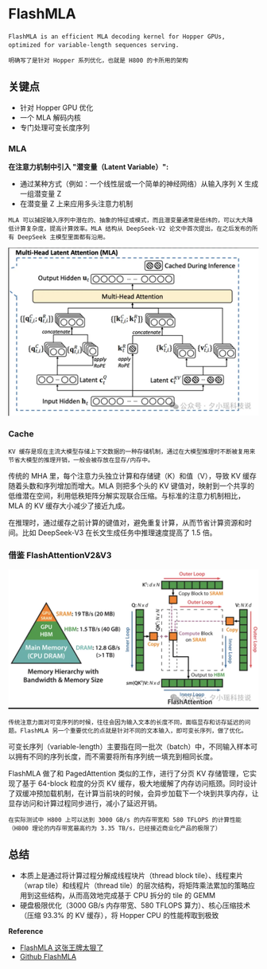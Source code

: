 # FlashMLA

`
FlashMLA is an efficient MLA decoding kernel for Hopper GPUs, optimized for variable-length sequences serving.
`

`
明确写了是针对 Hopper 系列优化，也就是 H800 的卡所用的架构
`

## 关键点

- 针对 Hopper GPU 优化
- 一个 MLA 解码内核
- 专门处理可变长度序列

### MLA

**在注意力机制中引入 "潜变量（Latent Variable）":**

- 通过某种方式（例如：一个线性层或一个简单的神经网络）从输入序列 X 生成一组潜变量 Z
- 在潜变量 Z 上来应用多头注意力机制

`
MLA 可以捕捉输入序列中潜在的、抽象的特征或模式，而且潜变量通常是低纬的，可以大大降低计算复杂度，提高计算效率。MLA 结构从 DeepSeek-V2 论文中首次提出，在之后发布的所有 DeepSeek 主模型里面都有沿用。
`

![mla-theory](../../pics/mla-theory.png)

### Cache 

`
KV 缓存是现在主流大模型存储上下文数据的一种存储机制，通过在大模型推理时不断被复用来节省大模型的推理开销，一般会被存放在显存/内存中。
`

传统的 MHA 里，每个注意力头独立计算和存储键（K）和值（V），导致 KV 缓存随着头数和序列增加而增大。MLA 则把多个头的 KV 键值对，映射到一个共享的低维潜在空间，利用低秩矩阵分解实现联合压缩。与标准的注意力机制相比，MLA 的 KV 缓存大小减少了接近九成。

在推理时，通过缓存之前计算的键值对，避免重复计算，从而节省计算资源和时间。比如 DeepSeek-V3 在长文生成任务中推理速度提高了 1.5 倍。

### 借鉴 FlashAttentionV2&V3

![flash-attention](../../pics/flash-attention.png)

`
传统注意力面对可变序列的时候，往往会因为输入文本的长度不同，面临显存和访存延迟的问题。FlashMLA 另一个重要优化的点就是针对不同的文本输入，即可变长序列，做了优化。
`

可变长序列（variable-length）主要指在同一批次（batch）中，不同输入样本可以拥有不同的序列长度，而不需要将所有序列统一填充到相同长度。

FlashMLA 做了和 PagedAttention 类似的工作，进行了分页 KV 存储管理，它实现了基于 64-block 粒度的分页 KV 缓存，极大地缓解了内存访问瓶颈。同时设计了双缓冲预加载机制，在计算当前块的时候，会异步加载下一个块到共享内存，让显存访问和计算过程同步进行，减小了延迟开销。

`
在实际测试中 H800 上可以达到 3000 GB/s 的内存带宽和 580 TFLOPS 的计算性能（H800 理论的内存带宽最高约为 3.35 TB/s，已经接近商业化产品的极限了）
`

## 总结

- 本质上是通过将计算过程分解成线程块片（thread block tile）、线程束片（wrap tile）和线程片（thread tile）的层次结构，将矩阵乘法累加的策略应用到这些结构，从而高效地完成基于 CPU 拆分的 tile 的 GEMM
- 硬盘极限优化（3000 GB/s 内存带宽、580 TFLOPS 算力）、核心压缩技术（压缩 93.3% 的 KV 缓存），将 Hopper CPU 的性能榨取到极致









**Reference**

- [FlashMLA 这张王牌太狠了](https://mp.weixin.qq.com/s/cWobYvXEHSxjEIPe5pzvKQ)
- [Github FlashMLA](https://github.com/deepseek-ai/FlashMLA/tree/main)